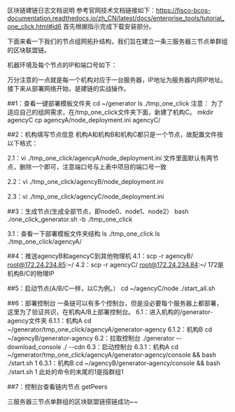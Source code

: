 区块链建链日志文档说明
参考官网技术文档链接如下：https://fisco-bcos-documentation.readthedocs.io/zh_CN/latest/docs/enterprise_tools/tutorial_one_click.html#id6
首先根据指示完成下载安装部分。

下面来看一下我们的节点组网拓扑结构，我们旨在建立一条三服务器三节点单群组的区块联盟链。

机器环境及每个节点的IP和端口号如下：

万分注意的一点就是每一个机构对应于一台服务器，IP地址为服务器内网IP地址。
接下来从部署网络开始，是建链的实战操作。

##1：查看一键部署模板文件夹
cd ~/generator
ls ./tmp_one_click
注意：
为了适应自己的组网需求，在/tmp_one_click文件夹下面，新建了机构C。
mkdir agencyC
cp agencyA/node_deployment.ini  agencyC/

##2：机构填写节点信息
机构A和机构B和机构C都只是一个节点，故配置文件按以下格式：

2.1：vi ./tmp_one_click/agencyA/node_deployment.ini
文件里面默认有两节点，删除一个即可，注意端口号与上表中项目的端口号一致

2.2：vi ./tmp_one_click/agencyB/node_deployment.ini

2.3：vi ./tmp_one_click/agencyC/node_deployment.ini

##3：生成节点(生成全部节点，即node0、node1、node2）
bash ./one_click_generator.sh -b ./tmp_one_click

3.1：查看一下部署模板文件夹结构
ls ./tmp_one_click
ls ./tmp_one_click/agencyA/

##4：推送agencyB和agencyC到其他物理机
4.1：scp -r  agencyB/  root@172.24.234.85:~/
4.2：scp -r  agencyC/  root@172.24.234.84:~/
172是机构B/C的物理IP

##5：启动节点(A/B/C一样，以C为例。）
cd ~/agencyC/node
./start_all.sh

##6：部署控制台
一条链可以有多个控制台，但是没必要每个服务器上都部署，这里为了验证共识，在机构A/B上部署控制台。
6.1：进入机构的/generator-agency文件夹
6.1.1：机构A
cd ~/generator/tmp_one_click/agencyA/generator-agency
6.1.2：机构B
cd ~/agencyB/generator-agency
6.2：拉取控制台
./generator --download_console ./ --cdn
6.3：启动控制台
6.3.1：机构A
cd ~/generator/tmp_one_click/agencyA/generator-agency/console && bash ./start.sh 1
6.3.1：机构B
cd ~/agencyB/generator-agency/console && bash ./start.sh 1
此处的命令的末尾的1是指群组1

##7：控制台查看链内节点
getPeers

三服务器三节点单群组的区块联盟链搭链成功~~
